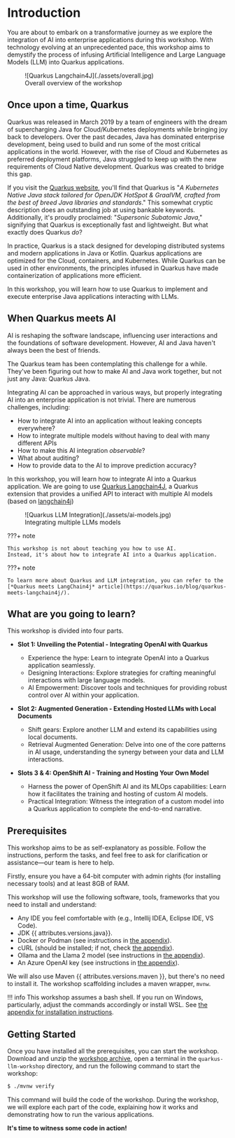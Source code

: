 # Introduction

You are about to embark on a transformative journey as we explore the integration of AI into enterprise applications during this workshop. 
With technology evolving at an unprecedented pace, this workshop aims to demystify the process of infusing Artificial Intelligence and Large Language Models (LLM) into Quarkus applications.

<figure markdown>
![Quarkus Langchain4J](./assets/overall.jpg)
<figcaption>Overall overview of the workshop</figcaption>
</figure>



## Once upon a time, Quarkus

Quarkus was released in March 2019 by a team of engineers with the dream of supercharging Java for Cloud/Kubernetes deployments while bringing joy back to developers. 
Over the past decades, Java has dominated enterprise development, being used to build and run some of the most critical applications in the world. 
However, with the rise of Cloud and Kubernetes as preferred deployment platforms, Java struggled to keep up with the new requirements of Cloud Native development. 
Quarkus was created to bridge this gap.

If you visit the [Quarkus website](https://quarkus.io), you'll find that Quarkus is "_A Kubernetes Native Java stack tailored for OpenJDK HotSpot & GraalVM, crafted from the best of breed Java libraries and standards_." 
This somewhat cryptic description does an outstanding job at using bankable keywords. 
Additionally, it's proudly proclaimed: "_Supersonic Subatomic Java_," signifying that Quarkus is exceptionally fast and lightweight. 
But what exactly does Quarkus *do*?

In practice, Quarkus is a stack designed for developing distributed systems and modern applications in Java or Kotlin. 
Quarkus applications are optimized for the Cloud, containers, and Kubernetes. 
While Quarkus can be used in other environments, the principles infused in Quarkus have made containerization of applications more efficient.

In this workshop, you will learn how to use Quarkus to implement and execute enterprise Java applications interacting with LLMs.

## When Quarkus meets AI

AI is reshaping the software landscape, influencing user interactions and the foundations of software development. 
However, AI and Java haven't always been the best of friends.

The Quarkus team has been contemplating this challenge for a while. 
They've been figuring out how to make AI and Java work together, but not just any Java: Quarkus Java.

Integrating AI can be approached in various ways, but properly integrating AI into an enterprise application is not trivial. 
There are numerous challenges, including:

- How to integrate AI into an application without leaking concepts everywhere?
- How to integrate multiple models without having to deal with many different APIs
- How to make this AI integration *observable*?
- What about auditing?
- How to provide data to the AI to improve prediction accuracy?

In this workshop, you will learn how to integrate AI into a Quarkus application.
We are going to use [Quarkus Langchain4J](https://github.com/quarkiverse/quarkus-langchain4j), a Quarkus extension that provides a unified API to interact with multiple AI models (based on [langchain4j](https://github.com/langchain4j/langchain4j))

<figure markdown>
![Quarkus LLM Integration](./assets/ai-models.jpg)
  <figcaption>Integrating multiple LLMs models</figcaption>
</figure>

???+ note

    This workshop is not about teaching you how to use AI. 
    Instead, it's about how to integrate AI into a Quarkus application.

???+ note

    To learn more about Quarkus and LLM integration, you can refer to the [*Quarkus meets LangChain4j* article](https://quarkus.io/blog/quarkus-meets-langchain4j/).

## What are you going to learn?

This workshop is divided into four parts.

* **Slot 1: Unveiling the Potential - Integrating OpenAI with Quarkus**

  - Experience the hype: Learn to integrate OpenAI into a Quarkus application seamlessly.
  - Designing Interactions: Explore strategies for crafting meaningful interactions with large language models.
  - AI Empowerment: Discover tools and techniques for providing robust control over AI within your application.

* **Slot 2: Augmented Generation - Extending Hosted LLMs with Local Documents**

  - Shift gears: Explore another LLM and extend its capabilities using local documents.
  - Retrieval Augmented Generation: Delve into one of the core patterns in AI usage, understanding the synergy between your data and LLM interactions.

* **Slots 3 & 4: OpenShift AI - Training and Hosting Your Own Model**

  - Harness the power of OpenShift AI and its MLOps capabilities: Learn how it facilitates the training and hosting of custom AI models.
  - Practical Integration: Witness the integration of a custom model into a Quarkus application to complete the end-to-end narrative.

## Prerequisites

This workshop aims to be as self-explanatory as possible. 
Follow the instructions, perform the tasks, and feel free to ask for clarification or assistance—our team is here to help.

Firstly, ensure you have a 64-bit computer with admin rights (for installing necessary tools) and at least 8GB of RAM.

This workshop will use the following software, tools, frameworks that you need to install and understand:

* Any IDE you feel comfortable with (e.g., Intellij IDEA, Eclipse IDE, VS Code).
* JDK {{ attributes.versions.java}}.
* Docker or Podman (see instructions in [the appendix](./appendixes/installing-docker.md)).
* cURL (should be installed; if not, check [the appendix](./appendixes/installing-curl.md)).
* Ollama and the Llama 2 model (see instructions in [the appendix](./appendixes/installing-ollama.md)).
* An Azure OpenAI key (see instructions in [the appendix](./appendixes/accessing-azureai.md)).

We will also use Maven {{ attributes.versions.maven }}, but there's no need to install it. The workshop scaffolding includes a maven wrapper, `mvnw`.

!!! info
    This workshop assumes a bash shell. If you run on Windows, particularly, adjust the commands accordingly or install WSL. See [the appendix for installation instructions](./appendixes/installing-wsl.md).

## Getting Started

Once you have installed all the prerequisites, you can start the workshop. 
Download and unzip the [workshop archive](https://github.com/cescoffier/quarkus-llm-workshop/blob/main/dist/quarkus-llm-workshop-workshop.zip), open a terminal in the `quarkus-llm-workshop` directory, and run the following command to start the workshop:

```bash
$ ./mvnw verify
```

This command will build the code of the workshop. 
During the workshop, we will explore each part of the code, explaining how it works and demonstrating how to run the various applications.

**It's time to witness some code in action!**
